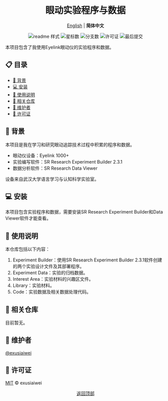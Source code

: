 <div align="center">
  <h1>眼动实验程序与数据</h1>
  <p>
    <a href="README.md">English</a> |
    <b>简体中文</b>
  </p>

  <!-- 徽章 -->
  <p>
    <img src="https://img.shields.io/badge/readme%20样式-标准-brightgreen.svg" alt="readme 样式">
    <img src="https://img.shields.io/github/stars/exusiaiwei/supp-eyetracking-ll-2022" alt="星标数">
    <img src="https://img.shields.io/github/forks/exusiaiwei/supp-eyetracking-ll-2022" alt="分支数">
    <img src="https://img.shields.io/github/license/exusiaiwei/supp-eyetracking-ll-2022" alt="许可证">
    <img src="https://img.shields.io/github/last-commit/exusiaiwei/supp-eyetracking-ll-2022" alt="最后提交">
  </p>
</div>

本项目包含了我使用Eyelink眼动仪的实验程序和数据。

## 📋 目录

- [🌟 背景](#-背景)
- [💻 安装](#-安装)
- [📖 使用说明](#-使用说明)
- [🔗 相关仓库](#-相关仓库)
- [👤 维护者](#-维护者)
- [📄 许可证](#-许可证)

## 🌟 背景

本项目是我在学习和研究眼动追踪技术过程中积累的程序和数据。

- 眼动仪设备：Eyelink 1000+
- 实验编写软件：SR Research Experiment Builder 2.3.1
- 数据分析软件：SR Research Data Viewer

设备来自武汉大学语言学习与认知科学实验室。

## 💻 安装

本项目包含实验程序和数据，需要安装SR Research Experiment Builder和Data Viewer软件才能查看。

## 📖 使用说明

本仓库包括以下内容：

1. Experiment Builder：使用SR Research Experiment Builder 2.3.1软件创建的两个实验设计文件及其部署程序。
2. Experiment Data：实验的归档数据。
3. Interest Area：实验材料的兴趣区文件。
4. Library：实验材料。
5. Code：实验数据及相关数据处理代码。

## 🔗 相关仓库

目前暂无。

## 👤 维护者

[@exusiaiwei](https://github.com/exusiaiwei)

## 📄 许可证

[MIT](LICENSE) © exusiaiwei

<div align="center">
  <p>
    <a href="#-眼动实验程序与数据">返回顶部</a>
  </p>
</div>